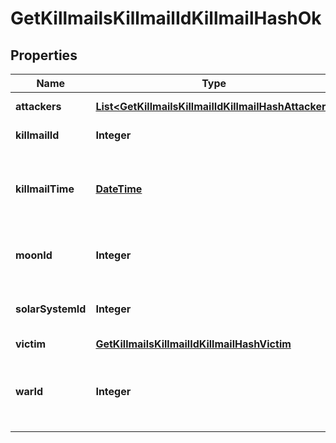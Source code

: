 
# GetKillmailsKillmailIdKillmailHashOk

## Properties
Name | Type | Description | Notes
------------ | ------------- | ------------- | -------------
**attackers** | [**List&lt;GetKillmailsKillmailIdKillmailHashAttacker&gt;**](GetKillmailsKillmailIdKillmailHashAttacker.md) | attackers array | 
**killmailId** | **Integer** | ID of the killmail | 
**killmailTime** | [**DateTime**](DateTime.md) | Time that the victim was killed and the killmail generated  | 
**moonId** | **Integer** | Moon if the kill took place at one |  [optional]
**solarSystemId** | **Integer** | Solar system that the kill took place in  | 
**victim** | [**GetKillmailsKillmailIdKillmailHashVictim**](GetKillmailsKillmailIdKillmailHashVictim.md) |  |  [optional]
**warId** | **Integer** | War if the killmail is generated in relation to an official war  |  [optional]



